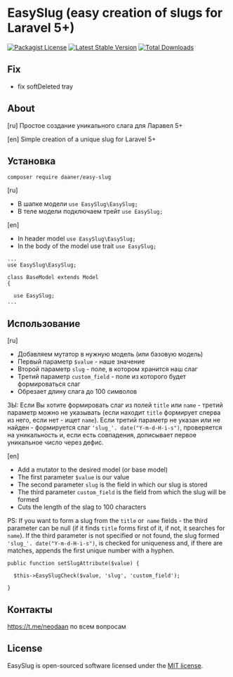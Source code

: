 # EasySlug (easy creation of slugs for Laravel 5+)
[![Packagist License](https://poser.pugx.org/daaner/easy-slug/license.png)](http://choosealicense.com/licenses/mit/)
[![Latest Stable Version](https://poser.pugx.org/daaner/easy-slug/v/stable)](https://packagist.org/packages/daaner/easy-slug)
[![Total Downloads](https://poser.pugx.org/daaner/easy-slug/downloads)](https://packagist.org/packages/daaner/easy-slug)

## Fix
- fix softDeleted tray

## About
[ru] Простое создание уникального слага для Ларавел 5+

[en] Simple creation of a unique slug for Laravel 5+

## Установка

`composer require daaner/easy-slug`

[ru]
- В шапке модели `use EasySlug\EasySlug;`
- В теле модели подключаем трейт `use EasySlug;`

[en]
- In header model `use EasySlug\EasySlug;`
- In the body of the model use trait `use EasySlug;`


```
...
use EasySlug\EasySlug;

class BaseModel extends Model
{

  use EasySlug;
...  
```

## Использование

[ru]
- Добавляем мутатор в нужную модель (или базовую модель)
- Первый параметр `$value` - наше значение
- Второй параметр `slug` - поле, в котором хранится наш слаг
- Третий параметр `custom_field` - поле из которого будет формироваться слаг
- Обрезает длину слага до 100 символов

ЗЫ: Если Вы хотите формировать слаг из полей `title` или `name` - третий параметр можно не указывать (если находит `title` формирует сперва из него, если нет - ищет `name`). Если третий параметр не указан или не найден - формируется слаг `'slug_'. date("Y-m-d-H-i-s")`, проверяется на уникальность и, если есть совпадения, дописывает первое уникальное число через дефис.


[en]
- Add a mutator to the desired model (or base model)
- The first parameter `$value` is our value
- The second parameter `slug` is the field in which our slug is stored
- The third parameter `custom_field` is the field from which the slug will be formed
- Cuts the length of the slag to 100 characters

PS: If you want to form a slug from the `title` or` name` fields - the third parameter can be null (if it finds `title` forms first of it, if not, it searches for` name`). If the third parameter is not specified or not found, the slug formed `'slug_'. date("Y-m-d-H-i-s")`, is checked for uniqueness and, if there are matches, appends the first unique number with a hyphen.


```
public function setSlugAttribute($value) {

  $this->EasySlugCheck($value, 'slug', 'custom_field');

}
```


## Контакты
https://t.me/neodaan по всем вопросам


## License
EasySlug is open-sourced software licensed under the [MIT license](http://opensource.org/licenses/MIT).
